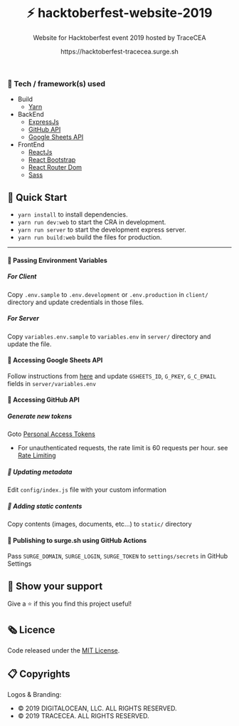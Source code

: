 <h1 align="center">⚡️ hacktoberfest-website-2019</h1>
<p align="center">Website for Hacktoberfest event 2019 hosted by TraceCEA</p>
<p align="center">https://hacktoberfest-tracecea.surge.sh</p>
<br>

### 🧰 Tech / framework(s) used

- Build
     - [Yarn](https://yarnpkg.com/lang/en/)
- BackEnd
    - [ExpressJs](https://expressjs.com/)
    - [GitHub API](https://github.com/octokit/rest.js/)
    - [Google Sheets API](https://sheets.google.com/)
- FrontEnd
    - [ReactJs](https://reactjs.org/)
    - [React Bootstrap](https://react-bootstrap.github.io/)
    - [React Router Dom](https://www.npmjs.com/package/react-router-dom)
    - [Sass](https://sass-lang.com/)
 
## 🚀 Quick Start

- `yarn install` to install dependencies.
- `yarn run dev:web` to start the CRA in development.
- `yarn run server` to start the development express server.
- `yarn run build:web` build the files for production.

<hr />

#### 🌟 Passing Environment Variables

##### For Client

Copy `.env.sample` to `.env.development` or `.env.production` in `client/` directory and update credentials in those files.

##### For Server

Copy `variables.env.sample` to `variables.env` in `server/` directory and update the file.

#### 🌟 Accessing Google Sheets API

Follow instructions from [here](https://www.npmjs.com/package/google-spreadsheet#authentication) and update `GSHEETS_ID`, `G_PKEY`, `G_C_EMAIL` fields in `server/variables.env`

#### 🌟 Accessing GitHub API

##### Generate new tokens

Goto [Personal Access Tokens](https://github.com/settings/tokens)

- For unauthenticated requests, the rate limit is 60 requests per
  hour.
  see [Rate Limiting](https://developer.github.com/v3/#rate-limiting)

##### 🌟 Updating metadata

Edit `config/index.js` file with your custom information

##### 🌟 Adding static contents

Copy contents (images, documents, etc...) to `static/` directory

#### 🌟 Publishing to surge.sh using GitHub Actions 

Pass `SURGE_DOMAIN`, `SURGE_LOGIN`, `SURGE_TOKEN` to `settings/secrets` in GitHub Settings

## 🖤 Show your support

Give a ⭐ if this you find this project useful!

## 🗞 Licence

Code released under the [MIT License](LICENSE).

## 📋 Copyrights

Logos & Branding:

- © 2019 DIGITALOCEAN, LLC. ALL RIGHTS RESERVED.
- © 2019 TRACECEA. ALL RIGHTS RESERVED.
